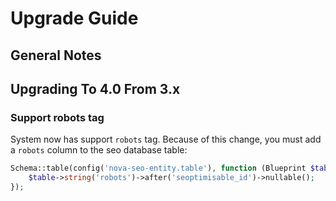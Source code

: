 # Upgrade Guide

## General Notes

## Upgrading To 4.0 From 3.x

### Support robots tag

System now has support `robots` tag. Because of this change, you must add a `robots` column to the seo database table:

```php
Schema::table(config('nova-seo-entity.table'), function (Blueprint $table) {
    $table->string('robots')->after('seoptimisable_id')->nullable();
});
```
